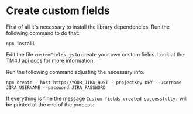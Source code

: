 # Create custom fields #

First of all it's necessary to install the library dependencies. Run the following command to do that: 

```
npm install
```

Edit the file `customFields.js` to create your own custom fields. Look at the [TM4J api docs](https://support.smartbear.com/tm4j-server/api-docs/v1/) for more information.

Run the following command adjusting the necessary info.
```
npm create --host http://YOUR_JIRA_HOST --projectKey KEY --username JIRA_USERNAME --password JIRA_PASSWORD
```

If everything is fine the message `Custom fields created successfully.` will be printed at the end of the process: 
